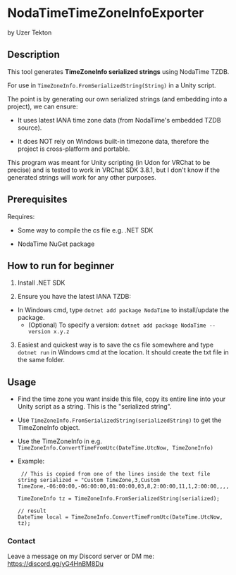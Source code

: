 # NodaTimeTimeZoneInfoExporter
by Uzer Tekton

## Description
This tool generates **TimeZoneInfo serialized strings** using NodaTime TZDB.

For use in `TimeZoneInfo.FromSerializedString(String)` in a Unity script.

The point is by generating our own serialized strings (and embedding into a project), we can ensure:

- It uses latest IANA time zone data (from NodaTime's embedded TZDB source).

- It does NOT rely on Windows built-in timezone data, therefore the project is cross-platform and portable.

This program was meant for Unity scripting (in Udon for VRChat to be precise) and is tested to work in VRChat SDK 3.8.1,  but I don't know if the generated strings will work for any other purposes.

## Prerequisites
Requires:

- Some way to compile the cs file e.g. .NET SDK

- NodaTime NuGet package


## How to run for beginner
1. Install .NET SDK

2. Ensure you have the latest IANA TZDB:
  - In Windows cmd, type `dotnet add package NodaTime` to install/update the package.
    - (Optional) To specify a version: `dotnet add package NodaTime --version x.y.z`
  
3. Easiest and quickest way is to save the cs file somewhere and type `dotnet run` in Windows cmd at the location. It should create the txt file in the same folder.

## Usage

- Find the time zone you want inside this file, copy its entire line into your Unity script as a string. This is the "serialized string".

- Use `TimeZoneInfo.FromSerializedString(serializedString)` to get the TimeZoneInfo object.

- Use the TimeZoneInfo in e.g. `TimeZoneInfo.ConvertTimeFromUtc(DateTime.UtcNow, TimeZoneInfo)`

- Example:
  ```
   // This is copied from one of the lines inside the text file
  string serialized = "Custom TimeZone,3,Custom TimeZone,-06:00:00,-06:00:00,01:00:00,03,8,2:00:00,11,1,2:00:00,,,,,";
  
  TimeZoneInfo tz = TimeZoneInfo.FromSerializedString(serialized);
  
  // result
  DateTime local = TimeZoneInfo.ConvertTimeFromUtc(DateTime.UtcNow, tz);
  ```

### Contact

Leave a message on my Discord server or DM me: https://discord.gg/yG4HnBM8Du
